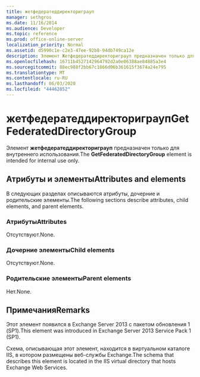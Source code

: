 ```yaml
---
title: жетфедератеддиректориграуп
manager: sethgros
ms.date: 11/16/2014
ms.audience: Developer
ms.topic: reference
ms.prod: office-online-server
localization_priority: Normal
ms.assetid: d5990c1e-c2e3-47ee-92b8-94db749ca12e
description: Элемент Жетфедератеддиректориграуп предназначен только для внутреннего использования.
ms.openlocfilehash: 16711b4527142964792d2a0e06388ae84885a3e4
ms.sourcegitcommit: 88ec988f2bb67c1866d06b361615f3674a24e795
ms.translationtype: MT
ms.contentlocale: ru-RU
ms.lasthandoff: 06/03/2020
ms.locfileid: "44462852"
---
```

# <a name="getfederateddirectorygroup"></a><span data-ttu-id="6ddfe-103">жетфедератеддиректориграуп</span><span class="sxs-lookup"><span data-stu-id="6ddfe-103">GetFederatedDirectoryGroup</span></span>

<span data-ttu-id="6ddfe-104">Элемент **жетфедератеддиректориграуп** предназначен только для внутреннего использования.</span><span class="sxs-lookup"><span data-stu-id="6ddfe-104">The **GetFederatedDirectoryGroup** element is intended for internal use only.</span></span> 

## <a name="attributes-and-elements"></a><span data-ttu-id="6ddfe-105">Атрибуты и элементы</span><span class="sxs-lookup"><span data-stu-id="6ddfe-105">Attributes and elements</span></span>

<span data-ttu-id="6ddfe-106">В следующих разделах описываются атрибуты, дочерние и родительские элементы.</span><span class="sxs-lookup"><span data-stu-id="6ddfe-106">The following sections describe attributes, child elements, and parent elements.</span></span>
  
### <a name="attributes"></a><span data-ttu-id="6ddfe-107">Атрибуты</span><span class="sxs-lookup"><span data-stu-id="6ddfe-107">Attributes</span></span>

<span data-ttu-id="6ddfe-108">Отсутствуют.</span><span class="sxs-lookup"><span data-stu-id="6ddfe-108">None.</span></span>
  
### <a name="child-elements"></a><span data-ttu-id="6ddfe-109">Дочерние элементы</span><span class="sxs-lookup"><span data-stu-id="6ddfe-109">Child elements</span></span>

<span data-ttu-id="6ddfe-110">Отсутствуют.</span><span class="sxs-lookup"><span data-stu-id="6ddfe-110">None.</span></span>
  
### <a name="parent-elements"></a><span data-ttu-id="6ddfe-111">Родительские элементы</span><span class="sxs-lookup"><span data-stu-id="6ddfe-111">Parent elements</span></span>

<span data-ttu-id="6ddfe-112">Нет.</span><span class="sxs-lookup"><span data-stu-id="6ddfe-112">None.</span></span>
  
## <a name="remarks"></a><span data-ttu-id="6ddfe-113">Примечания</span><span class="sxs-lookup"><span data-stu-id="6ddfe-113">Remarks</span></span>

<span data-ttu-id="6ddfe-114">Этот элемент появился в Exchange Server 2013 с пакетом обновления 1 (SP1).</span><span class="sxs-lookup"><span data-stu-id="6ddfe-114">This element was introduced in Exchange Server 2013 Service Pack 1 (SP1).</span></span>
  
<span data-ttu-id="6ddfe-115">Схема, описывающая этот элемент, находится в виртуальном каталоге IIS, в котором размещены веб-службы Exchange.</span><span class="sxs-lookup"><span data-stu-id="6ddfe-115">The schema that describes this element is located in the IIS virtual directory that hosts Exchange Web Services.</span></span>
  

